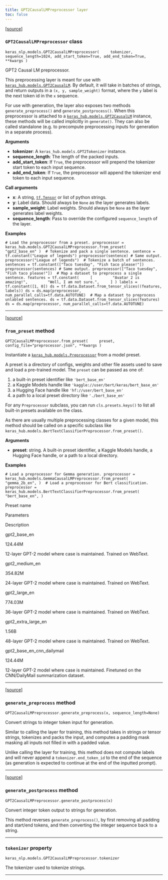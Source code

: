 ```yaml
---
title: GPT2CausalLMPreprocessor layer
toc: false
---
```


[\[source\]](https://github.com/keras-team/keras-hub/tree/v0.17.0/keras_hub/src/models/gpt2/gpt2_causal_lm_preprocessor.py#L7)

### `GPT2CausalLMPreprocessor` class

`keras_nlp.models.GPT2CausalLMPreprocessor(     tokenizer, sequence_length=1024, add_start_token=True, add_end_token=True, **kwargs )`

GPT2 Causal LM preprocessor.

This preprocessing layer is meant for use with [`keras_hub.models.GPT2CausalLM`](/api/keras_hub/models/gpt2/gpt2_causal_lm#gpt2causallm-class). By default, it will take in batches of strings, and return outputs in a `(x, y, sample_weight)` format, where the `y` label is the next token id in the `x` sequence.

For use with generation, the layer also exposes two methods `generate_preprocess()` and `generate_postprocess()`. When this preprocessor is attached to a [`keras_hub.models.GPT2CausalLM`](/api/keras_hub/models/gpt2/gpt2_causal_lm#gpt2causallm-class) instance, these methods will be called implicitly in `generate()`. They can also be called standalone (e.g. to precompute preprocessing inputs for generation in a separate process).

**Arguments**

- **tokenizer**: A `keras_hub.models.GPT2Tokenizer` instance.
- **sequence_length**: The length of the packed inputs.
- **add_start_token**: If `True`, the preprocessor will prepend the tokenizer start token to each input sequence.
- **add_end_token**: If `True`, the preprocessor will append the tokenizer end token to each input sequence.

**Call arguments**

- **x**: A string, [`tf.Tensor`](https://www.tensorflow.org/api_docs/python/tf/Tensor) or list of python strings.
- **y**: Label data. Should always be `None` as the layer generates labels.
- **sample_weight**: Label weights. Should always be `None` as the layer generates label weights.
- **sequence_length**: Pass to override the configured `sequence_length` of the layer.

**Examples**

`# Load the preprocessor from a preset. preprocessor = keras_hub.models.GPT2CausalLMPreprocessor.from_preset(     "gpt2_base_en" )  # Tokenize and pack a single sentence. sentence = tf.constant("League of legends") preprocessor(sentence) # Same output. preprocessor("League of legends")  # Tokenize a batch of sentences. sentences = tf.constant(["Taco tuesday", "Fish taco please!"]) preprocessor(sentences) # Same output. preprocessor(["Taco tuesday", "Fish taco please!"])  # Map a dataset to preprocess a single sentence. features = tf.constant(     [         "Avatar 2 is amazing!",         "Well, I am not sure.",     ] ) labels = tf.constant([1, 0]) ds = tf.data.Dataset.from_tensor_slices((features, labels)) ds = ds.map(preprocessor, num_parallel_calls=tf.data.AUTOTUNE)  # Map a dataset to preprocess unlabled sentences. ds = tf.data.Dataset.from_tensor_slices(features) ds = ds.map(preprocessor, num_parallel_calls=tf.data.AUTOTUNE)`

---

[\[source\]](https://github.com/keras-team/keras-hub/tree/v0.17.0/keras_hub/src/models/preprocessor.py#L132)

### `from_preset` method

`GPT2CausalLMPreprocessor.from_preset(     preset, config_file="preprocessor.json", **kwargs )`

Instantiate a [`keras_hub.models.Preprocessor`](/api/keras_hub/base_classes/preprocessor#preprocessor-class) from a model preset.

A preset is a directory of configs, weights and other file assets used to save and load a pre-trained model. The `preset` can be passed as one of:

1.  a built-in preset identifier like `'bert_base_en'`
2.  a Kaggle Models handle like `'kaggle://user/bert/keras/bert_base_en'`
3.  a Hugging Face handle like `'hf://user/bert_base_en'`
4.  a path to a local preset directory like `'./bert_base_en'`

For any `Preprocessor` subclass, you can run `cls.presets.keys()` to list all built-in presets available on the class.

As there are usually multiple preprocessing classes for a given model, this method should be called on a specific subclass like `keras_hub.models.BertTextClassifierPreprocessor.from_preset()`.

**Arguments**

- **preset**: string. A built-in preset identifier, a Kaggle Models handle, a Hugging Face handle, or a path to a local directory.

**Examples**

`# Load a preprocessor for Gemma generation. preprocessor = keras_hub.models.GemmaCausalLMPreprocessor.from_preset(     "gemma_2b_en", )  # Load a preprocessor for Bert classification. preprocessor = keras_hub.models.BertTextClassifierPreprocessor.from_preset(     "bert_base_en", )`

Preset name

Parameters

Description

gpt2_base_en

124.44M

12-layer GPT-2 model where case is maintained. Trained on WebText.

gpt2_medium_en

354.82M

24-layer GPT-2 model where case is maintained. Trained on WebText.

gpt2_large_en

774.03M

36-layer GPT-2 model where case is maintained. Trained on WebText.

gpt2_extra_large_en

1.56B

48-layer GPT-2 model where case is maintained. Trained on WebText.

gpt2_base_en_cnn_dailymail

124.44M

12-layer GPT-2 model where case is maintained. Finetuned on the CNN/DailyMail summarization dataset.

---

[\[source\]](https://github.com/keras-team/keras-hub/tree/v0.17.0/keras_hub/src/models/causal_lm_preprocessor.py#L114)

### `generate_preprocess` method

`GPT2CausalLMPreprocessor.generate_preprocess(x, sequence_length=None)`

Convert strings to integer token input for generation.

Similar to calling the layer for training, this method takes in strings or tensor strings, tokenizes and packs the input, and computes a padding mask masking all inputs not filled in with a padded value.

Unlike calling the layer for training, this method does not compute labels and will never append a `tokenizer.end_token_id` to the end of the sequence (as generation is expected to continue at the end of the inputted prompt).

---

[\[source\]](https://github.com/keras-team/keras-hub/tree/v0.17.0/keras_hub/src/models/causal_lm_preprocessor.py#L143)

### `generate_postprocess` method

`GPT2CausalLMPreprocessor.generate_postprocess(x)`

Convert integer token output to strings for generation.

This method reverses `generate_preprocess()`, by first removing all padding and start/end tokens, and then converting the integer sequence back to a string.

---

### `tokenizer` property

`keras_nlp.models.GPT2CausalLMPreprocessor.tokenizer`

The tokenizer used to tokenize strings.

---
